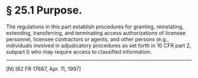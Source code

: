 # § 25.1   Purpose.

The regulations in this part establish procedures for granting, reinstating, extending, transferring, and terminating access authorizations of licensee personnel, licensee contractors or agents, and other persons (e.g., individuals involved in adjudicatory procedures as set forth in 10 CFR part 2, subpart I) who may require access to classified information.



---

[N] [62 FR 17687, Apr. 11, 1997]




